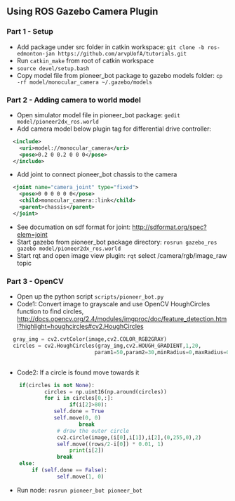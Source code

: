 ## Using ROS Gazebo Camera Plugin

### Part 1 - Setup
- Add package under src folder in catkin workspace: `git clone -b ros-edmonton-jan https://github.com/arvpUofA/tutorials.git`
- Run `catkin_make` from root of catkin workspace
- `source devel/setup.bash`
- Copy model file from pioneer_bot package to gazebo models folder: `cp -rf model/monocular_camera ~/.gazebo/models`

### Part 2 - Adding camera to world model
- Open simulator model file in pioneer_bot package: `gedit model/pioneer2dx_ros.world`
- Add camera model below plugin tag for differential drive controller: 
``` xml
  <include>
    <uri>model://monocular_camera</uri>
    <pose>0.2 0 0.2 0 0 0</pose>
  </include>
```
- Add joint to connect pioneer_bot chassis to the camera
``` xml
  <joint name="camera_joint" type="fixed">
    <pose>0 0 0 0 0 0</pose>
    <child>monocular_camera::link</child>
    <parent>chassis</parent>
  </joint> 
```
- See documation on sdf format for joint: http://sdformat.org/spec?elem=joint
- Start gazebo from pioneer_bot package directory: `rosrun gazebo_ros gazebo model/pioneer2dx_ros.world`
- Start rqt and open image view plugin: `rqt` select /camera/rgb/image_raw topic



### Part 3 - OpenCV 
- Open up the python script `scripts/pioneer_bot.py`
- Code1: Convert image to grayscale and use OpenCV HoughCircles function to find circles, http://docs.opencv.org/2.4/modules/imgproc/doc/feature_detection.html?highlight=houghcircles#cv2.HoughCircles
``` python
  gray_img = cv2.cvtColor(image,cv2.COLOR_RGB2GRAY)
  circles = cv2.HoughCircles(gray_img,cv2.HOUGH_GRADIENT,1,20,
                            param1=50,param2=30,minRadius=0,maxRadius=0.3)
    
```
- Code2: If a circle is found move towards it
```python
	if(circles is not None):
    	    circles = np.uint16(np.around(circles))
    	    for i in circles[0,:]:
                    if(i[2]>80):
		       self.done = True
		       self.move(0, 0)
                       break
    	        # draw the outer circle
    		    cv2.circle(image,(i[0],i[1]),i[2],(0,255,0),2)
    		    self.move((rows/2-i[0]) * 0.01, 1)
                    print(i[2])
    		    break
	else:
	    if (self.done == False):
    	        self.move(1, 0)
```
- Run node: `rosrun pioneer_bot pioneer_bot`
